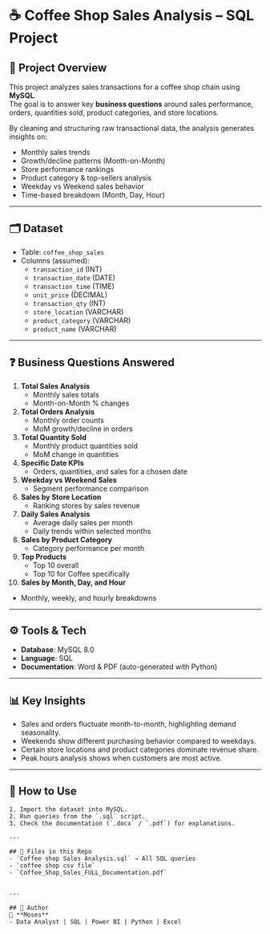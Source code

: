 # ☕ Coffee Shop Sales Analysis – SQL Project  

## 📌 Project Overview  
This project analyzes sales transactions for a coffee shop chain using **MySQL**.  
The goal is to answer key **business questions** around sales performance, orders, quantities sold, product categories, and store locations.  

By cleaning and structuring raw transactional data, the analysis generates insights on:  
- Monthly sales trends  
- Growth/decline patterns (Month-on-Month)  
- Store performance rankings  
- Product category & top-sellers analysis  
- Weekday vs Weekend sales behavior  
- Time-based breakdown (Month, Day, Hour)  

---

## 🗂️ Dataset  
- Table: `coffee_shop_sales`  
- Columns (assumed):  
  - `transaction_id` (INT)  
  - `transaction_date` (DATE)  
  - `transaction_time` (TIME)  
  - `unit_price` (DECIMAL)  
  - `transaction_qty` (INT)  
  - `store_location` (VARCHAR)  
  - `product_category` (VARCHAR)  
  - `product_name` (VARCHAR)  

---

## ❓ Business Questions Answered  
1. **Total Sales Analysis**  
   - Monthly sales totals  
   - Month-on-Month % changes  
2. **Total Orders Analysis**  
   - Monthly order counts  
   - MoM growth/decline in orders  
3. **Total Quantity Sold**  
   - Monthly product quantities sold  
   - MoM change in quantities  
4. **Specific Date KPIs**  
   - Orders, quantities, and sales for a chosen date  
5. **Weekday vs Weekend Sales**  
   - Segment performance comparison  
6. **Sales by Store Location**  
   - Ranking stores by sales revenue  
7. **Daily Sales Analysis**  
   - Average daily sales per month  
   - Daily trends within selected months  
8. **Sales by Product Category**  
   - Category performance per month  
9. **Top Products**  
   - Top 10 overall  
   - Top 10 for Coffee specifically  
10. **Sales by Month, Day, and Hour**  
   - Monthly, weekly, and hourly breakdowns  

---

## ⚙️ Tools & Tech  
- **Database**: MySQL 8.0  
- **Language**: SQL  
- **Documentation**: Word & PDF (auto-generated with Python)  

---

## 📊 Key Insights  
- Sales and orders fluctuate month-to-month, highlighting demand seasonality.  
- Weekends show different purchasing behavior compared to weekdays.  
- Certain store locations and product categories dominate revenue share.  
- Peak hours analysis shows when customers are most active.  

---

## 🚀 How to Use  

   ```
1. Import the dataset into MySQL.  
2. Run queries from the `.sql` script.  
3. Check the documentation (`.docx` / `.pdf`) for explanations.  

---

## 📌 Files in this Repo  
- `Coffee shop Sales Analysis.sql` → All SQL queries  
- `coffee shop csv file`   
- `Coffee_Shop_Sales_FULL_Documentation.pdf`   
 

---

## 📝 Author  
👤 **Moses**  
- Data Analyst | SQL | Power BI | Python | Excel  
